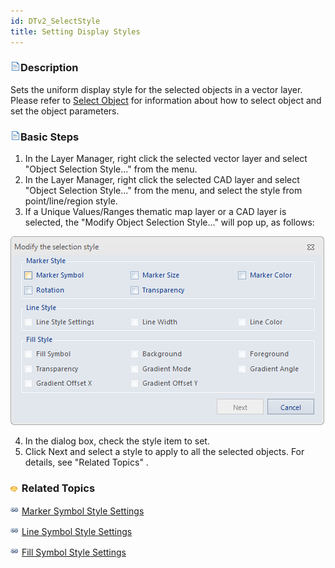 ```yaml
---
id: DTv2_SelectStyle
title: Setting Display Styles
---
```

### ![](../../img/read.gif)Description

Sets the uniform display style for the selected objects in a vector layer. Please refer to [Select Object](..\\..\\..\\Visualization\\BrowseMap\\Select.htm) for information about how to select object and set the object parameters.

### ![](../../../img/read.gif)Basic Steps

  1. In the Layer Manager, right click the selected vector layer and select "Object Selection Style..." from the menu. 
  2. In the Layer Manager, right click the selected CAD layer and select "Object Selection Style..." from the menu, and select the style from point/line/region style.
  3. If a Unique Values/Ranges thematic map layer or a CAD layer is selected, the "Modify Object Selection Style..." will pop up, as follows: 

![](img-en/SelectStyle.png)  

  4. In the dialog box, check the style item to set. 
  5. Click Next and select a style to apply to all the selected objects. For details, see "Related Topics" . 

### ![](../../../img/seealso.png) Related Topics

![](../../../img/smalltitle.png) [Marker Symbol Style Settings](../../../Visualization/LayerStyle/PointSymStyle.htm)

![](../../../img/smalltitle.png) [Line Symbol Style Settings](../../../Visualization/LayerStyle/LineSymStyle.htm)

![](../../../img/smalltitle.png) [Fill Symbol Style Settings](../../../Visualization/LayerStyle/FillSymStyle.htm)